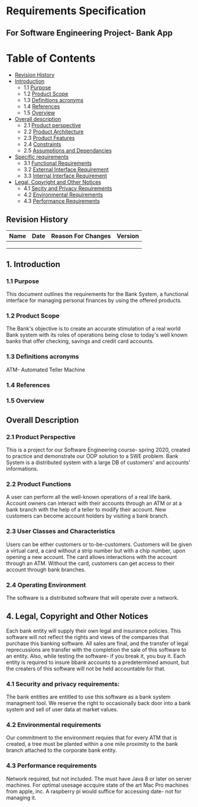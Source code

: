 # Requirements Specification
## For Software Engineering Project- Bank App

Table of Contents
=================
  * [Revision History](#revision-history)
  * [Introduction](#1-introduction)
    * 1.1 [Purpose](#11-purpose)
    * 1.2 [Product Scope](#12-product-scope)    
    * 1.3 [Definitions acronyms](#13-definitions-acronyms)
    * 1.4 [References](#14-references)
    * 1.5 [Overview](#15-overview)
  * [Overall description](#2-overall-description)
    * 2.1 [Product perspective](#21-product-perspective)
    * 2.2 [Product Architecture](#22-product-architecture)
    * 2.3 [Product Features](#23-product-features)
    * 2.4 [Constraints](#24-constraints)
    * 2.5 [Assumptions and Dependancies](#25-assumptions)
  * [Specific requirements](#3-specific-requirements) 
    * 3.1 [Functional Requirements](#31-functional-requirements)
    * 3.2 [External Interface Requirement](#32-external-interface-requirement)
    * 3.3 [Internal Interface Requirement](#33-internal-interface-requirements)
  * [Legal, Copyright and Other Notices](#4-legal-copyright-and-other-notices)
    * 4.1 [Secity and Privacy Requirements](#41-Security-and-privacy-requirements)
    * 4.2 [Environmental Requirements](#42-environmental-requirements)
    * 4.3 [Performance Requirements](#43-performance-requirements)



## Revision History
| Name | Date    | Reason For Changes  | Version   |
| ---- | ------- | ------------------- | --------- |
|      |         |                     |           |
|      |         |                     |           |
|      |         |                     |           |

## 1. Introduction
### 1.1 Purpose 
This document outlines the requirements for the Bank System, a functional interface for managing personal finances by using the offered products.   
### 1.2 Product Scope
The Bank's objective is to create an accurate stimulation of a real world Bank system with its roles of operations being close to today's well known banks that offer checking, savings and credit card accounts. 
### 1.3 Definitions acronyms
ATM- Automated Teller Machine


### 1.4 References

### 1.5 Overview

## Overall Description
### 2.1 Product Perspective
This is a project for our Software Engineering course- spring 2020, created to practice and demonstrate our OOP solution to a SWE problem. Bank System is a distributed system with a large DB of customers' and accounts' informations.
### 2.2 Product Functions
A user can perform all the well-known operations of a real life bank. Account owners can interact with their accounts through an ATM or at a bank branch with the help of a teller to modify their account. New customers can become account holders by visiting a bank branch. 
### 2.3 User Classes and Characteristics
Users can be either customers or to-be-customers. Customers will be given a virtual card, a card without a strip number but with a chip number, upon opening a new account. The card allows interactions with the account through an ATM. Without the card, customers can get access to their account through bank branches. 
### 2.4 Operating Environment
The software is a distributed software that will operate over a network.


## 4. Legal, Copyright and Other Notices
Each bank entity will supply their own legal and insurance policies. This software will not reflect the 
rights and views of the companies that purchase this banking software.
All sales are final, and the transfer of legal reprecussions are transfer with the completion the sale of this
software to an entity. Also, while testing the software- if you break it, you buy it.
Each entity is required to insure bbank accounts to a predetermined amount, but the creaters of this software
will not be held accountable for that. 
### 4.1 Security and privacy requirements:
The bank entities are entitled to use this software as a bank system managment tool. 
We reserve the right to occasionally back door into a bank system and sell of user data
at market values. 
### 4.2 Environmental requirements
Our commitment to the environment requies that for every ATM that is created, a tree must be planted 
within a one mile proximity to the bank branch attached to the corporate bank entity. 
### 4.3 Performance requirements
Network required, but not included. 
The must have Java 8 or later on server machines. 
For optimal usesage accquire state of the art Mac Pro machines from apple, inc. A raspberry pi would suffice for
accessing date- not for managing it. 